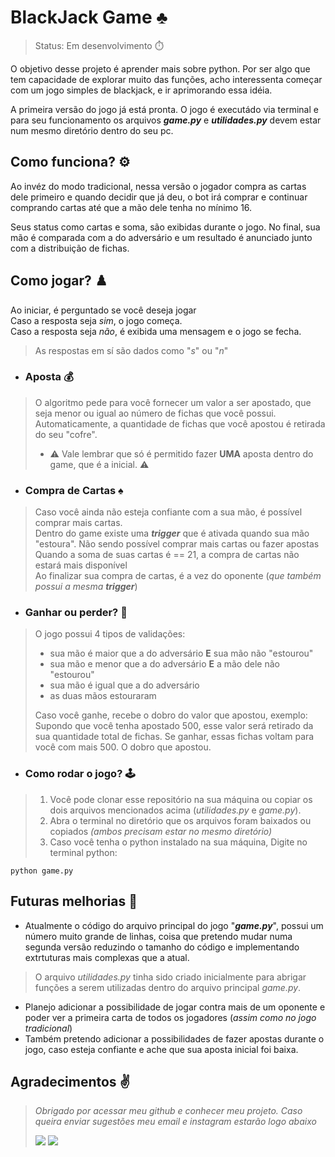 # BlackJack Game ♣️

> Status: Em desenvolvimento ⏱️

  O objetivo desse projeto é aprender mais sobre python. Por ser algo que tem capacidade de explorar muito das funções, acho interessenta começar com um jogo simples de blackjack, e ir aprimorando essa idéia.

  A primeira versão do jogo já está pronta. O jogo é executádo via terminal e para seu funcionamento os arquivos ***game.py*** e ***utilidades.py*** devem estar num  mesmo diretório dentro do seu pc. 

## Como funciona? ⚙️
Ao invéz do modo tradicional, nessa versão o jogador compra as cartas dele primeiro e quando decidir que já deu, o bot irá comprar e continuar comprando cartas até que a mão dele tenha no mínimo 16.

Seus status como cartas e soma, são exibidas durante o jogo. No final, sua mão é comparada com a do adversário e um resultado é anunciado junto com a distribuição de fichas.

## Como jogar? ♟️
Ao iniciar, é perguntado se você deseja jogar<br>
Caso a resposta seja *sim*, o jogo começa.<br>
Caso a resposta seja *não*, é exibida uma mensagem e o jogo se fecha.<br>
> As respostas em sí são dados como "*s*" ou "*n*"

* ### Aposta  💰

> O algoritmo pede para você fornecer um valor a ser apostado, que seja menor ou igual ao número de fichas que você possui. <br>Automaticamente, a quantidade de fichas que você apostou é retirada do seu "cofre". <br>
> * ⚠️  Vale lembrar que só é permitido fazer **UMA** aposta dentro do game, que é a inicial. ⚠️</p>

* ### Compra de Cartas  ♠️

> Caso você ainda não esteja confiante com a sua mão, é possível comprar mais cartas. <br>Dentro do game existe uma ***trigger*** que é ativada quando sua mão "estoura". Não sendo possível comprar mais cartas ou fazer apostas
> Quando a soma de suas cartas é == 21, a compra de cartas não estará mais disponível<br>
> Ao finalizar sua compra de cartas, é a vez do oponente (*que também possui a mesma **trigger***)<br>

* ### Ganhar ou perder?  👊

> O jogo possui 4 tipos de validações:
> * sua mão é maior que a do adversário **E** sua mão não "estourou"
> * sua mão e menor que a do adversário **E** a mão dele não "estourou"
> * sua mão é igual que a do adversário
> * as duas mãos estouraram<br>
> 
> Caso você ganhe, recebe o dobro do valor que apostou, exemplo:<br>
> Supondo que você tenha apostado 500, esse valor será retirado da sua quantidade total de fichas. Se ganhar, essas fichas voltam para você com mais 500. O dobro que apostou.

* ### Como rodar o jogo? 🕹️

> 1. Você pode clonar esse repositório na sua máquina ou copiar os dois arquivos mencionados acima (*utilidades.py* e *game.py*).
> 2. Abra o terminal no diretório que os arquivos foram baixados ou copiados *(ambos precisam estar no mesmo diretório)*
> 3. Caso você tenha o python instalado na sua máquina, Digite no terminal python:

~~~ 
python game.py 
~~~

## Futuras melhorias 🚀

* Atualmente o código do arquivo principal do jogo "***game.py***", possui um número muito grande de linhas, coisa que pretendo mudar numa segunda versão reduzindo o tamanho do código e implementando extrtuturas mais complexas que a atual.<br>
> O arquivo *utilidades.py* tinha sido criado inicialmente para abrigar funções a serem utilizadas dentro do arquivo principal *game.py*.
* Planejo adicionar a possibilidade de jogar contra mais de um oponente e poder ver a primeira carta de todos os jogadores (*assim como no jogo tradicional*)
* Também pretendo adicionar a possibilidades de fazer apostas durante o jogo, caso esteja confiante e ache que sua aposta inicial foi baixa.



## Agradecimentos ✌️

> *Obrigado por acessar meu github e conhecer meu projeto. Caso queira enviar sugestões meu email e instagram estarão logo abaixo*
> <br>
>
>
> <a href = "mailto:jhooliveira.lopes@gmail.com"><img src="https://img.shields.io/badge/-Gmail-%23333?style=for-the-badge&logo=gmail&logoColor=white" target="_blank"></a> <a href="https://www.instagram.com/jhonatan_lopes_lmao/?next=%2F" target="_blank"><img src="https://img.shields.io/badge/-Instagram-%23E4405F?style=for-the-badge&logo=instagram&logoColor=white" target="_blank"></a> 
